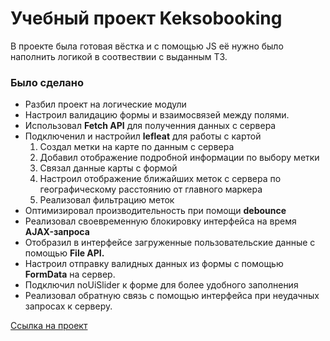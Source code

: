 <h1>Учебный проект Keksobooking</h1>
<p>В проекте была готовая вёстка и с помощью JS её нужно было наполнить логикой в соотвествии с выданным ТЗ.</p>
<h3>Было сделано</h3>
<ul>
<li>Разбил проект на логические модули</li>
<li>Настроил валидацию формы и взаимосвязей между полями.</li>
<li>Использовал <b>Fetch API</b> для полученния данных с сервера</li>
<li>Подключенил и настройил <b>lefleat</b> для работы с картой 
<ol>
<li>Создал метки на карте по данным с сервера</li>
<li>Добавил отображение подробной информации по выбору метки</li>
<li>Связал данные карты с формой</li>
<li>Настроил отображение ближайших меток с сервера по географическому расстоянию от главного маркера</li>
<li>Реализовал фильтрацию меток</li>
</ol></li>
<li>Оптимизировал производительность при помощи <b>debounce</b></li>
<li>Реализовал своевременную блокировку интерфейса на время <b>AJAX-запроса</b></li>
<li> Отобразил в интерфейсе загруженные пользовательские данные с помощью <b>File API.</b></li>
<li>Настроил отправку валидных данных из формы с помощью <b>FormData</b> на сервер.</li>
<li>Подключил noUiSlider к форме для более удобного заполнения</li>
<li>Реализовал обратную связь с помощью интерфейса при неудачных запросах к серверу.</li>
</ul>

<a href="https://andy-rosa.github.io/keksobooking/">Ссылка на проект</a>
